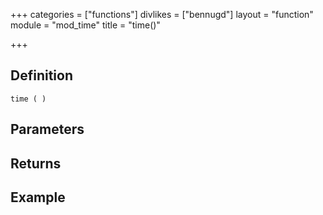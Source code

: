 +++
categories = ["functions"]
divlikes = ["bennugd"]
layout = "function"
module = "mod_time"
title = "time()"

+++

## Definition

    time ( )

## Parameters

## Returns

## Example
